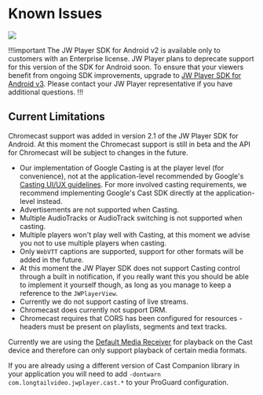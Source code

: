 # Known Issues

<img src="https://img.shields.io/badge/%20-Android%20v2%20DEPRECATED-FFBA43.svg?logo=android&logoColor=gray">

!!!important
The JW Player SDK for Android v2 is available only to customers with an Enterprise license. JW Player plans to deprecate support for this version of the SDK for Android soon. To ensure that your viewers benefit from ongoing SDK improvements, upgrade to [JW Player SDK for Android v3](https://developer.jwplayer.com/sdk/android/docs/developer-guide/index.html). Please contact your JW Player representative if you have additional questions.
!!!

## Current Limitations

Chromecast support was added in version 2.1 of the JW Player SDK for Android. At this moment the Chromecast support is still in beta and the API for Chromecast will be subject to changes in the future.

- Our implementation of Google Casting is at the player level (for convenience), not at the application-level recommended by Google's [Casting UI/UX guidelines](https://developers.google.com/cast/docs/ux_guidelines). For more involved casting requirements, we recommend implementing Google's Cast SDK directly at the application-level instead.
-	Advertisements are not supported when Casting.
-	Multiple AudioTracks or AudioTrack switching is not supported when casting.
-	Multiple players won't play well with Casting, at this moment we advise you not to use multiple players when casting.
-	Only `WebVTT` captions are supported, support for other formats will be added in the future.
-	At this moment the JW Player SDK does not support Casting control through a built in notification, if you really want this you should be able to implement it yourself though, as long as you manage to keep a reference to the `JWPlayerView`.
-	Currently we do not support casting of live streams.
-	Chromecast does currently not support DRM.
-	Chromecast requires that CORS has been configured for resources - headers must be present on playlists, segments and text tracks.

Currently we are using the [Default Media Receiver](https://developers.google.com/cast/docs/media) for playback on the Cast device and therefore can only support playback of certain media formats.

If you are already using a different version of Cast Companion library in your application you will need to add `-dontwarn com.longtailvideo.jwplayer.cast.*` to your ProGuard configuration.
